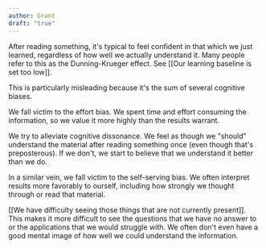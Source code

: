 ```yaml
---
author: Grant
draft: "true"
---
```

After reading something, it's typical to feel confident in that which we just learned, regardless of how well we actually understand it. Many people refer to this as the Dunning-Krueger effect. See [[Our learning baseline is set too low]].

This is particularly misleading because it's the sum of several cognitive biases.

We fall victim to the effort bias. We spent time and effort consuming the information, so we value it more highly than the results warrant.

We try to alleviate cognitive dissonance. We feel as though we "should" understand the material after reading something once (even though that's preposterous). If we don't, we start to believe that we understand it better than we do.

In a similar vein, we fall victim to the self-serving bias. We often interpret results more favorably to ourself, including how strongly we thought through or read that material.

[[We have difficulty seeing those things that are not currently present]]. This makes it more difficult to see the questions that we have no answer to or the applications that we would struggle with. We often don't even have a good mental image of how well we could understand the information.